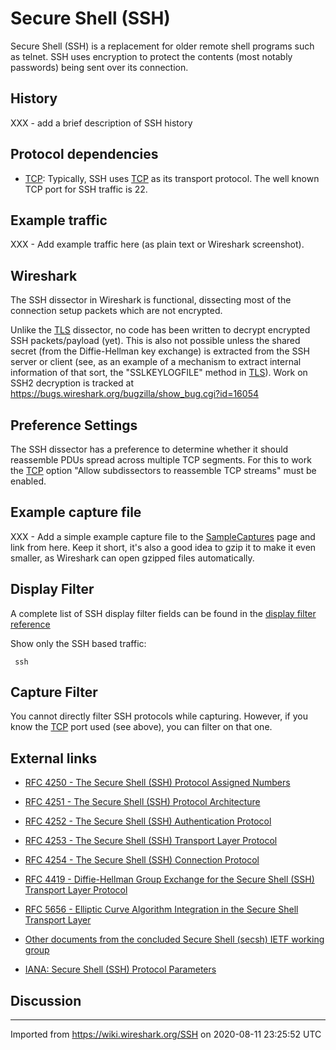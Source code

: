 # Secure Shell (SSH)

Secure Shell (SSH) is a replacement for older remote shell programs such as telnet. SSH uses encryption to protect the contents (most notably passwords) being sent over its connection.

## History

XXX - add a brief description of SSH history

## Protocol dependencies

  - [TCP](/TCP): Typically, SSH uses [TCP](/TCP) as its transport protocol. The well known TCP port for SSH traffic is 22.

## Example traffic

XXX - Add example traffic here (as plain text or Wireshark screenshot).

## Wireshark

The SSH dissector in Wireshark is functional, dissecting most of the connection setup packets which are not encrypted.

Unlike the [TLS](/TLS) dissector, no code has been written to decrypt encrypted SSH packets/payload (yet). This is also not possible unless the shared secret (from the Diffie-Hellman key exchange) is extracted from the SSH server or client (see, as an example of a mechanism to extract internal information of that sort, the "SSLKEYLOGFILE" method in [TLS](/TLS)). Work on SSH2 decryption is tracked at <https://bugs.wireshark.org/bugzilla/show_bug.cgi?id=16054>

## Preference Settings

The SSH dissector has a preference to determine whether it should reassemble PDUs spread across multiple TCP segments. For this to work the [TCP](/TCP) option "Allow subdissectors to reassemble TCP streams" must be enabled.

## Example capture file

XXX - Add a simple example capture file to the [SampleCaptures](/SampleCaptures) page and link from here. Keep it short, it's also a good idea to gzip it to make it even smaller, as Wireshark can open gzipped files automatically.

## Display Filter

A complete list of SSH display filter fields can be found in the [display filter reference](http://www.wireshark.org/docs/dfref/s/ssh.html)

Show only the SSH based traffic:

``` 
 ssh 
```

## Capture Filter

You cannot directly filter SSH protocols while capturing. However, if you know the [TCP](/TCP) port used (see above), you can filter on that one.

## External links

  - [RFC 4250 - The Secure Shell (SSH) Protocol Assigned Numbers](https://tools.ietf.org/html/rfc4250)

  - [RFC 4251 - The Secure Shell (SSH) Protocol Architecture](https://tools.ietf.org/html/rfc4251)

  - [RFC 4252 - The Secure Shell (SSH) Authentication Protocol](https://tools.ietf.org/html/rfc4252)

  - [RFC 4253 - The Secure Shell (SSH) Transport Layer Protocol](https://tools.ietf.org/html/rfc4253)

  - [RFC 4254 - The Secure Shell (SSH) Connection Protocol](https://tools.ietf.org/html/rfc4254)

  - [RFC 4419 - Diffie-Hellman Group Exchange for the Secure Shell (SSH) Transport Layer Protocol](https://tools.ietf.org/html/rfc4419)

  - [RFC 5656 - Elliptic Curve Algorithm Integration in the Secure Shell Transport Layer](https://tools.ietf.org/html/rfc5656)

  - [Other documents from the concluded Secure Shell (secsh) IETF working group](https://datatracker.ietf.org/wg/secsh/documents/)

  - [IANA: Secure Shell (SSH) Protocol Parameters](https://www.iana.org/assignments/ssh-parameters/ssh-parameters.xhtml)

## Discussion

---

Imported from https://wiki.wireshark.org/SSH on 2020-08-11 23:25:52 UTC
